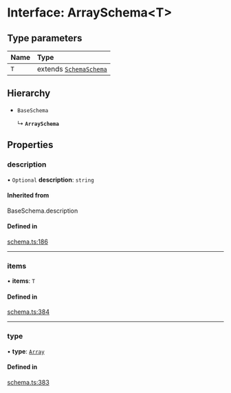 # Interface: ArraySchema<T\>

## Type parameters

| Name | Type |
| :------ | :------ |
| `T` | extends [`Schema`](../types/Schema.md)[`Schema`](../types/Schema.md) |

## Hierarchy

- `BaseSchema`

  ↳ **`ArraySchema`**

## Properties

### description

• `Optional` **description**: `string`

#### Inherited from

BaseSchema.description

#### Defined in

[schema.ts:186](https://github.com/coda/packs-sdk/blob/main/schema.ts#L186)

___

### items

• **items**: `T`

#### Defined in

[schema.ts:384](https://github.com/coda/packs-sdk/blob/main/schema.ts#L384)

___

### type

• **type**: [`Array`](../enums/ValueType.md#array)

#### Defined in

[schema.ts:383](https://github.com/coda/packs-sdk/blob/main/schema.ts#L383)
